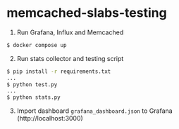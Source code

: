 # memcached-slabs-testing

1. Run Grafana, Influx and Memcached

```sh
$ docker compose up
```

2. Run stats collector and testing script

```sh
$ pip install -r requirements.txt
...
$ python test.py
...
$ python stats.py
```

3. Import dashboard `grafana_dashboard.json` to Grafana (http://localhost:3000)
